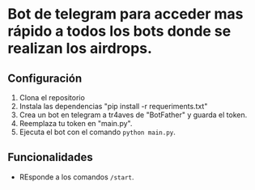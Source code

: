 # Bot de telegram para acceder mas rápido a todos los bots donde se realizan los airdrops.

## Configuración
1. Clona el repositorio
2. Instala las dependencias "pip install -r requeriments.txt"
3. Crea un bot en telegram a tr4aves de "BotFather" y guarda el token.
4. Reemplaza tu token en "main.py".
5. Ejecuta el bot con el comando `python main.py`.


## Funcionalidades
- REsponde a los comandos `/start`. 